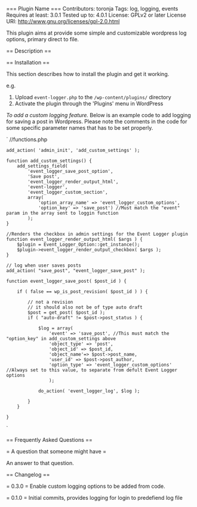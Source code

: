 === Plugin Name ===
Contributors: toronja
Tags: log, logging, events
Requires at least: 3.0.1
Tested up to: 4.0.1
License: GPLv2 or later
License URI: http://www.gnu.org/licenses/gpl-2.0.html

This plugin aims at provide some simple and customizable wordpress log options, primary direct to file. 

== Description ==


== Installation ==

This section describes how to install the plugin and get it working.

e.g.

1. Upload `event-logger.php` to the `/wp-content/plugins/` directory
1. Activate the plugin through the 'Plugins' menu in WordPress


*To add a custom logging feature.*
Below is an example code to add logging for saving a post in Wordpress. Please note the comments in the code for some specific parameter names that has to be set properly.

`
//functions.php

	add_action( 'admin_init', 'add_custom_settings' );

	function add_custom_settings() {
		add_settings_field(
			'event_logger_save_post_option',
			'Save post',
			'event_logger_render_output_html',
			'event-logger',
			'event_logger_custom_section',
			array(
				'option_array_name' => 'event_logger_custom_options',
				'option_key' => 'save_post') //Must match the "event" param in the array sent to loggin function
			);
	}

	//Renders the checkbox in admin settings for the Event Logger plugin
	function event_logger_render_output_html( $args ) {
		$plugin = Event_Logger_Option::get_instance();
		$plugin->event_logger_render_output_checkbox( $args );
	}

	// log when user saves posts						 
	add_action( "save_post", "event_logger_save_post" );

	function event_logger_save_post( $post_id ) {

		if ( false == wp_is_post_revision( $post_id ) ) {

			// not a revision
			// it should also not be of type auto draft
			$post = get_post( $post_id );
			if ( "auto-draft" != $post->post_status ) {

				$log = array(
					'event' => 'save_post', //This must match the "option_key" in add_custom_settings above
					'object_type' => 'post',
					'object_id' => $post_id,
					'object_name'=> $post->post_name,
					'user_id' => $post->post_author,
					'option_type' => 'event_logger_custom_options' //Always set to this value, to separate from defult Event Logger options
					);

				do_action( 'event_logger_log', $log );

			}
		}

	}
`



== Frequently Asked Questions ==

= A question that someone might have =

An answer to that question.


== Changelog ==

= 0.3.0 =
Enable custom logging options to be added from code.

= 0.1.0 =
Initial commits, provides logging for login to predefiend log file
